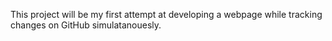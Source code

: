 This project will be my first attempt at developing a webpage while tracking changes on GitHub simulatanouesly.